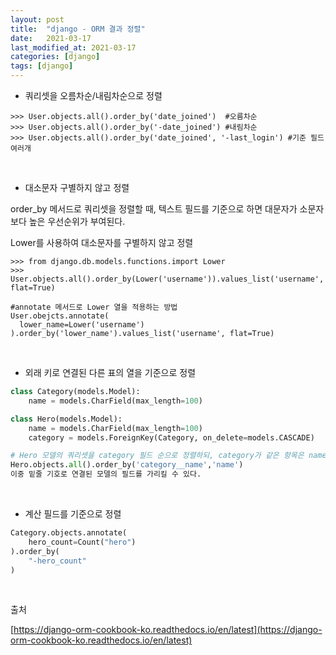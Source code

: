 ```yaml
---
layout: post
title:  "django - ORM 결과 정렬"
date:   2021-03-17
last_modified_at: 2021-03-17
categories: [django]
tags: [django]
---
```


- 쿼리셋을 오름차순/내림차순으로 정렬

```shell script
>>> User.objects.all().order_by('date_joined')  #오름차순
>>> User.objects.all().order_by('-date_joined') #내림차순
>>> User.objects.all().order_by('date_joined', '-last_login') #기준 필드 여러개
```

<br/>

- 대소문자 구별하지 않고 정렬

order_by 메서드로 쿼리셋을 정렬할 때, 텍스트 필드를 기준으로 하면 대문자가 소문자 보다 높은 우선순위가 부여된다.

Lower를 사용하여 대소문자를 구별하지 않고 정렬

```shell script
>>> from django.db.models.functions.import Lower
>>> User.objects.all().order_by(Lower('username')).values_list('username', flat=True)

#annotate 메서드로 Lower 열을 적용하는 방법
User.obejcts.annotate(
  lower_name=Lower('username')
).order_by('lower_name').values_list('username', flat=True)
```

<br/>

- 외래 키로 연결된 다른 표의 열을 기준으로 정렬

```python
class Category(models.Model):
    name = models.CharField(max_length=100)

class Hero(models.Model):
    name = models.CharField(max_length=100)
    category = models.ForeignKey(Category, on_delete=models.CASCADE)

# Hero 모델의 쿼리셋을 category 필드 순으로 정렬하되, category가 같은 항목은 name 필드 순으로 정렬
Hero.objects.all().order_by('category__name','name')
이중 밑줄 기호로 연결된 모델의 필드를 가리킬 수 있다.
```

<br/>

- 계산 필드를 기준으로 정렬
```python
Category.objects.annotate(
    hero_count=Count("hero")
).order_by(
    "-hero_count"
)
```

<br/>

출처

[https://django-orm-cookbook-ko.readthedocs.io/en/latest](https://django-orm-cookbook-ko.readthedocs.io/en/latest)